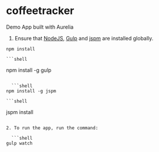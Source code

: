 # coffeetracker

Demo App built with Aurelia

1. Ensure that [NodeJS](http://nodejs.org/), [Gulp](http://gulpjs.com/) and [jspm](http://jspm.io/) are installed globally.

  ```shell
  npm install
  ```
  
    ```shell
  npm install -g gulp
  ```
  
    ```shell
  npm install -g jspm
  ```
  
    ```shell
  jspm install
  ```
  
2. To run the app, run the command:
  
    ```shell
  gulp watch
  ```
